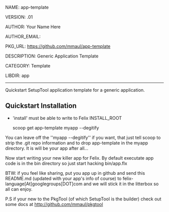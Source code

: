 NAME: app-template

VERSION: .01  

AUTHOR: Your Name Here

AUTHOR_EMAIL: 

PKG_URL: https://github.com/mmaul/app-template

DESCRIPTION: Generic Application Template

CATEGORY: Template

LIBDIR: app

-----
Quickstart SetupTool application template for a generic application.

## Quickstart Installation ##
* 'install' must be able to write to Felix INSTALL_ROOT

    scoop get app-template myapp --degitify

You can leave off the ''myapp --degitify'' if you want, that just tell scoop 
to strip the .git repo information and to drop app-template in the myapp directory. It is will be your app after all...

Now start writing your new killer app for Felix.
By default executate app code is in the bin directory so just start hacking
bin/app.flx 


BTW: if you feel like sharing, put you app up in github and send this README.md (updated with your app's info of course) to felix-language[At]googlegroups[DOT]com and we will stick it in the litterbox so all can enjoy.

P.S if your new to the PkgTool (of which SetupTool is the builder) check out some docs at http://github.com/mmaul/pkgtool
